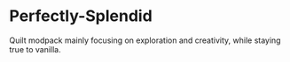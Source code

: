 # Perfectly-Splendid
Quilt modpack mainly focusing on exploration and creativity, while staying true to vanilla.
